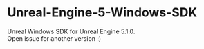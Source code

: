 # Unreal-Engine-5-Windows-SDK

Unreal Windows SDK for Unreal Engine 5.1.0.  
Open issue for another version :)
